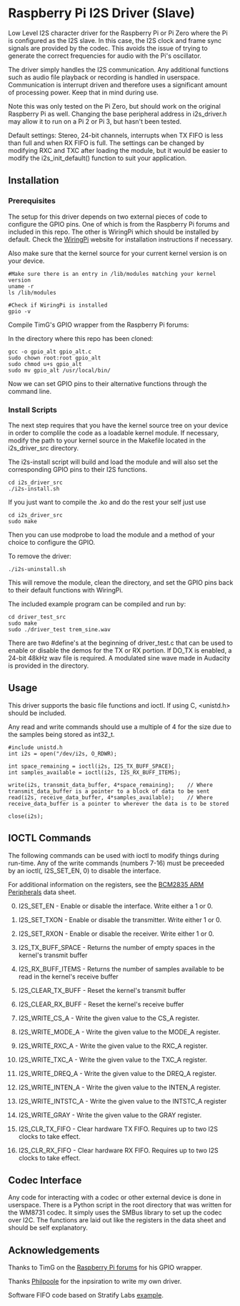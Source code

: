 # Raspberry Pi I2S Driver (Slave)

Low Level I2S character driver for the Raspberry Pi or Pi Zero where the Pi is configured as the I2S slave. In this case, the I2S clock and frame sync signals are provided by the codec. This avoids the issue of trying to generate the correct frequencies for audio with the Pi's oscillator.

The driver simply handles the I2S communication. Any additional functions such as audio file playback or recording is handled in userspace. Communication is interrupt driven and therefore uses a significant amount of processing power. Keep that in mind during use.

Note this was only tested on the Pi Zero, but should work on the original Raspberry Pi as well. Changing the base peripheral address in i2s_driver.h may allow it to run on a Pi 2 or Pi 3, but hasn't been tested.

Default settings: Stereo, 24-bit channels, interrupts when TX FIFO is less than full and when RX FIFO is full. The settings can be changed by modifying RXC and TXC after loading the module, but it would be easier to modify the i2s_init_default() function to suit your application.

## Installation

### Prerequisites
The setup for this driver depends on two external pieces of code to configure the GPIO pins.  One of which is from the Raspberry Pi forums and included in this repo. The other is WiringPi which should be installed by default. Check the [WiringPi] website for installation instructions if necessary.

Also make sure that the kernel source for your current kernel version is on your device.

<pre><code>#Make sure there is an entry in /lib/modules matching your kernel version
uname -r
ls /lib/modules

#Check if WiringPi is installed
gpio -v
</pre></code>

Compile TimG's GPIO wrapper from the Raspberry Pi forums:

In the directory where this repo has been cloned:
<pre><code>gcc -o gpio_alt gpio_alt.c
sudo chown root:root gpio_alt
sudo chmod u+s gpio_alt
sudo mv gpio_alt /usr/local/bin/
</pre></code>

Now we can set GPIO pins to their alternative functions through the command line. 

### Install Scripts

The next step requires that you have the kernel source tree on your device in order to complile the code as a loadable kernel module. If necessary, modify the path to your kernel source in the Makefile located in the i2s_driver_src directory. 

The i2s-install script will build and load the module and will also set the corresponding GPIO pins to their I2S functions.  
<pre><code>cd i2s_driver_src
./i2s-install.sh
</pre></code>

If you just want to compile the .ko and do the rest your self just use 
<pre><code>cd i2s_driver_src
sudo make
</pre></code>
Then you can use modprobe to load the module and a method of your choice to configure the GPIO.

To remove the driver:
<pre><code>./i2s-uninstall.sh
</pre></code>
This will remove the module, clean the directory, and set the GPIO pins back to their default functions with WiringPi.

The included example program can be compiled and run by:
<pre><code>cd driver_test_src
sudo make
sudo ./driver_test trem_sine.wav
</pre></code>
There are two #define's at the beginning of driver_test.c that can be used to enable or disable the demos for the TX or RX portion. If DO_TX is enabled, a 24-bit 48kHz wav file is required. A modulated sine wave made in Audacity is provided in the directory.


## Usage
This driver supports the basic file functions and ioctl.  If using C, <unistd.h> should be included.

Any read and write commands should use a multiple of 4 for the size due to the samples being stored as int32_t.

<pre><code>#include unistd.h
int i2s = open("/dev/i2s, O_RDWR);

int space_remaining = ioctl(i2s, I2S_TX_BUFF_SPACE);
int samples_available = ioctl(i2s, I2S_RX_BUFF_ITEMS);

write(i2s, transmit_data_buffer, 4*space_remaining);    // Where transmit_data_buffer is a pointer to a block of data to be sent
read(i2s, receive_data_buffer, 4*samples_available);    // Where receive_data_buffer is a pointer to wherever the data is to be stored

close(i2s);
</code></pre>

## IOCTL Commands
The following commands can be used with ioctl to modify things during run-time.  Any of the write commands (numbers 7-16) must be preceeded by an ioctl(<file>, I2S_SET_EN, 0) to disable the interface. 

For additional information on the registers, see the [BCM2835 ARM Peripherals] data sheet.

0. I2S_SET_EN - Enable or disable the interface. Write either a 1 or 0.

1. I2S_SET_TXON - Enable or disable the transmitter.  Write either 1 or 0.

2. I2S_SET_RXON - Enable or disable the receiver. Write either 1 or 0.

3. I2S_TX_BUFF_SPACE - Returns the number of empty spaces in the kernel's transmit buffer

4. I2S_RX_BUFF_ITEMS - Returns the number of samples available to be read in the kernel's receive buffer

5. I2S_CLEAR_TX_BUFF - Reset the kernel's transmit buffer

6. I2S_CLEAR_RX_BUFF - Reset the kernel's receive buffer

7. I2S_WRITE_CS_A - Write the given value to the CS_A register.

8. I2S_WRITE_MODE_A - Write the given value to the MODE_A register.

9. I2S_WRITE_RXC_A - Write the given value to the RXC_A register.

10. I2S_WRITE_TXC_A - Write the given value to the TXC_A register.

11. I2S_WRITE_DREQ_A - Write the given value to the DREQ_A register.

12. I2S_WRITE_INTEN_A - Write the given value to the INTEN_A register.

13. I2S_WRITE_INTSTC_A - Write the given value to the INTSTC_A register

14. I2S_WRITE_GRAY - Write the given value to the GRAY register.

15. I2S_CLR_TX_FIFO - Clear hardware TX FIFO. Requires up to two I2S clocks to take effect.

16. I2S_CLR_RX_FIFO - Clear hardware RX FIFO. Requires up to two I2S clocks to take effect.

## Codec Interface
Any code for interacting with a codec or other external device is done in userspace. There is a Python script in the root directory that was written for the WM8731 codec. It simply uses the SMBus library to set up the codec over I2C.  The functions are laid out like the registers in the data sheet and should be self explanatory.

## Acknowledgements
Thanks to TimG on the [Raspberry Pi forums] for his GPIO wrapper.

Thanks [Philpoole] for the inpsiration to write my own driver.

Software FIFO code based on Stratify Labs [example].

[Raspberry Pi forums]: <https://www.raspberrypi.org/forums/viewtopic.php?f=44&t=39138>
[example]: <https://stratifylabs.co/embedded%20design%20tips/2013/10/02/Tips-A-FIFO-Buffer-Implementation/>
[Philpoole]: <https://github.com/philpoole/>
[BCM2835 ARM Peripherals]: <https://www.raspberrypi.org/documentation/hardware/raspberrypi/bcm2835/BCM2835-ARM-Peripherals.pdf>
[WiringPi]: <http://wiringpi.com/download-and-install/>
